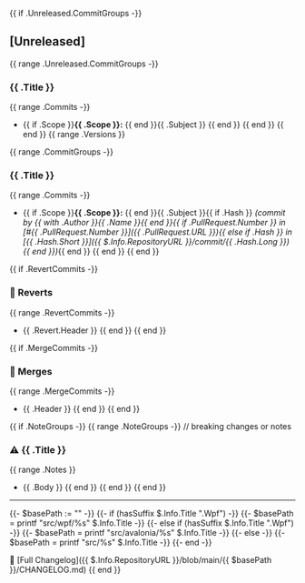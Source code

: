 {{ if .Unreleased.CommitGroups -}}
## [Unreleased]
{{ range .Unreleased.CommitGroups -}}
### {{ .Title }}
{{ range .Commits -}}
- {{ if .Scope }}**{{ .Scope }}:** {{ end }}{{ .Subject }}
{{ end }}
{{ end }}
{{ end }}
{{ range .Versions }}
 
{{ range .CommitGroups -}}
### {{ .Title }}
{{ range .Commits -}}
- {{ if .Scope }}**{{ .Scope }}:** {{ end }}{{ .Subject }}{{ if .Hash }} *(commit by {{ with .Author }}{{ .Name }}{{ end }}{{ if .PullRequest.Number }} in [#{{ .PullRequest.Number }}]({{ .PullRequest.URL }}){{ else if .Hash }} in [{{ .Hash.Short }}]({{ $.Info.RepositoryURL }}/commit/{{ .Hash.Long }}){{ end }})*{{ end }}
{{ end }}
{{ end }}

{{ if .RevertCommits -}}
### 🔄 Reverts
{{ range .RevertCommits -}}
- {{ .Revert.Header }}
{{ end }}
{{ end }}

{{ if .MergeCommits -}}
### 🔀 Merges
{{ range .MergeCommits -}}
- {{ .Header }}
{{ end }}
{{ end }}

{{ if .NoteGroups -}}
{{ range .NoteGroups -}}
// breaking changes or notes
### ⚠️ {{ .Title }}
{{ range .Notes }}
- {{ .Body }}
{{ end }}
{{ end }}
{{ end }}

---

{{- $basePath := "" -}}
{{- if (hasSuffix $.Info.Title ".Wpf") -}}
  {{- $basePath = printf "src/wpf/%s" $.Info.Title -}}
{{- else if (hasSuffix $.Info.Title ".Wpf") -}}
  {{- $basePath = printf "src/avalonia/%s" $.Info.Title -}}
{{- else -}}
  {{- $basePath = printf "src/%s" $.Info.Title -}}
{{- end -}}

📖 [Full Changelog]({{ $.Info.RepositoryURL }}/blob/main/{{ $basePath }}/CHANGELOG.md)
{{ end }}